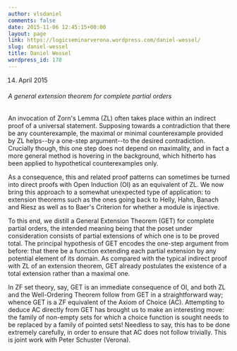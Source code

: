 ```yaml
---
author: vlsdaniel
comments: false
date: 2015-11-06 12:45:15+00:00
layout: page
link: https://logicseminarverona.wordpress.com/daniel-wessel/
slug: daniel-wessel
title: Daniel Wessel
wordpress_id: 178
---
```


14. April 2015


###### A general extension theorem for complete partial orders


An invocation of Zorn's Lemma (ZL) often takes place within an indirect
proof of a universal statement. Supposing towards a contradiction that there
be any counterexample, the maximal or minimal counterexample provided by ZL
helps--by a one-step argument--to the desired contradiction. Crucially
though, this one step does not depend on maximality, and in fact a more
general method is hovering in the background, which hitherto has been
applied to hypothetical counterexamples only.

As a consequence, this and related proof patterns can sometimes be turned
into direct proofs with Open Induction (OI) as an equivalent of ZL. We now
bring this approach to a somewhat unexpected type of application: to
extension theorems such as the ones going back to Helly, Hahn, Banach and
Riesz as well as to Baer's Criterion for whether a module is injective.

To this end, we distill a General Extension Theorem (GET) for complete
partial orders, the intended meaning being that the poset under
consideration consists of partial extensions of which one is to be proved
total. The principal hypothesis of GET encodes the one-step argument from
before: that there be a function extending each partial extension by any
potential element of its domain. As compared with the typical indirect proof
with ZL of an extension theorem, GET already postulates the existence of a
total extension rather than a maximal one.

In ZF set theory, say, GET is an immediate consequence of OI, and both ZL
and the Well-Ordering Theorem follow from GET in a straightforward way;
whence GET is a ZF equivalent of the Axiom of Choice (AC). Attempting to
deduce AC directly from GET has brought us to make an interesting move: the
family of non-empty sets for which a choice function is sought needs to be
replaced by a family of pointed sets! Needless to say, this has to be done
extremely carefully, in order to ensure that AC does not follow trivially.
This is joint work with Peter Schuster (Verona).
